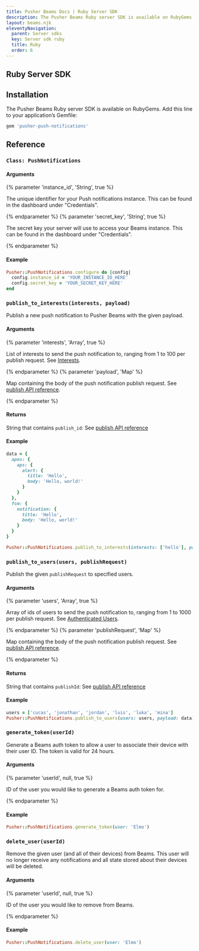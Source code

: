 ```yaml
---
title: Pusher Beams Docs | Ruby Server SDK
description: The Pusher Beams Ruby server SDK is available on RubyGems. Install the SDK to start sending valuable push notifications to your users.
layout: beams.njk
eleventyNavigation:
  parent: Server sdks
  key: Server sdk ruby
  title: Ruby
  order: 6
---
```


## Ruby Server SDK

## Installation

The Pusher Beams Ruby server SDK is available on RubyGems. Add this line to your application&rsquo;s Gemfile:

```rb
gem 'pusher-push-notifications'
```

## Reference

### `Class: PushNotifications`

#### Arguments

{% parameter 'instance_id', 'String', true %}

The unique identifier for your Push notifications instance. This can be found in the dashboard under "Credentials".

{% endparameter %}
{% parameter 'secret_key', 'String', true %}

The secret key your server will use to access your Beams instance. This can be found in the dashboard under "Credentials".

{% endparameter %}

#### Example

```rb
Pusher::PushNotifications.configure do |config|
  config.instance_id = 'YOUR_INSTANCE_ID_HERE'
  config.secret_key = 'YOUR_SECRET_KEY_HERE'
end
```

### `publish_to_interests(interests, payload)`

Publish a new push notification to Pusher Beams with the given payload.

#### Arguments

{% parameter 'interests', 'Array', true %}

List of interests to send the push notification to, ranging from 1 to 100 per publish request. See [Interests](/docs/beams/concepts/device-interests).

{% endparameter %}
{% parameter 'payload', 'Map' %}

Map containing the body of the push notification publish request. See [publish API reference](/docs/beams/reference/publish-api#request-body).

{% endparameter %}

#### Returns

String that contains `publish_id`: See [publish API reference](/docs/beams/reference/publish-api#success-response-body)

#### Example

```rb
data = {
  apns: {
    aps: {
      alert: {
        title: 'Hello',
        body: 'Hello, world!'
      }
    }
  },
  fcm: {
    notification: {
      title: 'Hello',
      body: 'Hello, world!'
    }
  }
}

Pusher::PushNotifications.publish_to_interests(interests: ['hello'], payload: data)
```

### `publish_to_users(users, publishRequest)`

Publish the given `publishRequest` to specified users.

#### Arguments

{% parameter 'users', 'Array', true %}

Array of ids of users to send the push notification to, ranging from 1 to 1000 per publish request. See [Authenticated Users](/docs/beams/concepts/authenticated-users/).

{% endparameter %}
{% parameter 'publishRequest', 'Map' %}

Map containing the body of the push notification publish request. See [publish API reference](/docs/beams/reference/publish-api#request-body).

{% endparameter %}

#### Returns

String that contains `publishId`: See [publish API reference](/docs/beams/reference/publish-api#success-response-body)

#### Example

```rb
users = ['cucas', 'jonathan', 'jordan', 'luis', 'luka', 'mina']
Pusher::PushNotifications.publish_to_users(users: users, payload: data)
```

### `generate_token(userId)`

Generate a Beams auth token to allow a user to associate their device with their user ID. The token is valid for 24 hours.

#### Arguments

{% parameter 'userId', null, true %}

ID of the user you would like to generate a Beams auth token for.

{% endparameter %}

#### Example

```rb
Pusher::PushNotifications.generate_token(user: 'Elmo')
```

### `delete_user(userId)`

Remove the given user (and all of their devices) from Beams. This user will no longer receive any notifications and all state stored about their devices will be deleted.

#### Arguments

{% parameter 'userId', null, true %}

ID of the user you would like to remove from Beams.

{% endparameter %}

#### Example

```rb
Pusher::PushNotifications.delete_user(user: 'Elmo')
```
